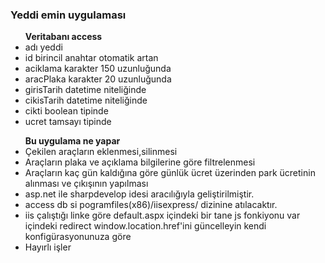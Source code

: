 <h3><b>Yeddi emin uygulaması</b></h4>
<ul><b>Veritabanı access</b>
<li>adı yeddi</li>
<li>id birincil anahtar otomatik artan</li>
<li>aciklama karakter 150 uzunluğunda</li>
<li>aracPlaka karakter 20 uzunluğunda</li>
<li>girisTarih datetime niteliğinde</li>
<li>cikisTarih datetime niteliğinde</li>
<li>cikti boolean tipinde</li>
<li>ucret tamsayı tipinde</li>
</ul>
<ul><b>Bu uygulama ne yapar</b>
  <li>Çekilen araçların eklenmesi,silinmesi </li>
  <li>Araçların plaka ve açıklama bilgilerine göre filtrelenmesi</li>
  <li>Araçların kaç gün kaldığına göre günlük ücret üzerinden park ücretinin alınması ve çıkışının yapılması</li>
  <li>asp.net ile sharpdevelop idesi aracılığıyla geliştirilmiştir.</li>
  <li>access db si pogramfiles(x86)/iisexpress/ dizinine atılacaktır.</li>
  <li>iis çalıştığı linke göre default.aspx içindeki bir tane js fonkiyonu var içindeki redirect window.location.href'ini güncelleyin kendi konfigürasyonunuza göre</li>
  <li> Hayırlı işler</li>
  </ul>
  
